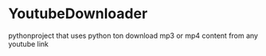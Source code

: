 # YoutubeDownloader
pythonproject that uses python ton download mp3 or mp4 content from any youtube link
